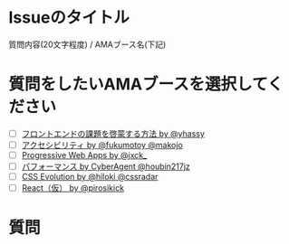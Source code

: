 # Issueのタイトル

質問内容(20文字程度) / AMAブース名(下記)

# 質問をしたいAMAブースを選択してください

- [ ] [フロントエンドの課題を啓蒙する方法 by @yhassy](https://github.com/insidefrontend/issue-1/tree/master/topics/ama-booth/E1-yhassy-ux)
- [ ] [アクセシビリティ by @fukumotoy @makojo](https://github.com/insidefrontend/issue-1/tree/master/topics/ama-booth/C1-yahoo-a11y)
- [ ] [Progressive Web Apps by @jxck_](https://github.com/insidefrontend/issue-1/tree/master/topics/ama-booth/D1-jxck-pwapps)
- [ ] [パフォーマンス by CyberAgent @houbin217jz](https://github.com/insidefrontend/issue-1/tree/master/topics/ama-booth/C2-herablog-perfmatter)
- [ ] [CSS Evolution by @hiloki @cssradar](https://github.com/insidefrontend/issue-1/tree/master/topics/ama-booth/D2-hiloki-css)
- [ ] [React（仮） by @pirosikick](https://github.com/insidefrontend/issue-1/tree/master/topics/ama-booth/E2-yahoo-react)

# 質問